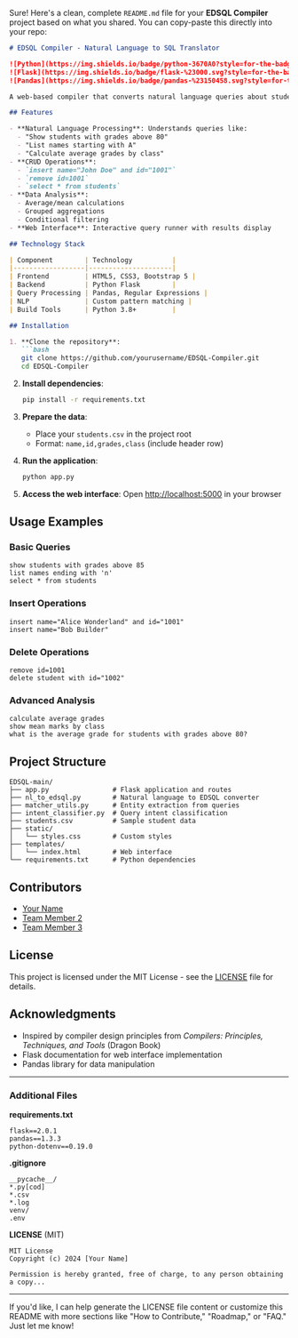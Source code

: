 Sure! Here's a clean, complete `README.md` file for your **EDSQL Compiler** project based on what you shared. You can copy-paste this directly into your repo:

````markdown
# EDSQL Compiler - Natural Language to SQL Translator

![Python](https://img.shields.io/badge/python-3670A0?style=for-the-badge&logo=python&logoColor=ffdd54)
![Flask](https://img.shields.io/badge/flask-%23000.svg?style=for-the-badge&logo=flask&logoColor=white)
![Pandas](https://img.shields.io/badge/pandas-%23150458.svg?style=for-the-badge&logo=pandas&logoColor=white)

A web-based compiler that converts natural language queries about student data into SQL-like commands (EDSQL) and executes them.

## Features

- **Natural Language Processing**: Understands queries like:
  - "Show students with grades above 80"
  - "List names starting with A"
  - "Calculate average grades by class"
- **CRUD Operations**:
  - `insert name="John Doe" and id="1001"`
  - `remove id=1001`
  - `select * from students`
- **Data Analysis**:
  - Average/mean calculations
  - Grouped aggregations
  - Conditional filtering
- **Web Interface**: Interactive query runner with results display

## Technology Stack

| Component        | Technology          |
|------------------|---------------------|
| Frontend         | HTML5, CSS3, Bootstrap 5 |
| Backend          | Python Flask        |
| Query Processing | Pandas, Regular Expressions |
| NLP              | Custom pattern matching |
| Build Tools      | Python 3.8+         |

## Installation

1. **Clone the repository**:
   ```bash
   git clone https://github.com/yourusername/EDSQL-Compiler.git
   cd EDSQL-Compiler
````

2. **Install dependencies**:

   ```bash
   pip install -r requirements.txt
   ```

3. **Prepare the data**:

   * Place your `students.csv` in the project root
   * Format: `name,id,grades,class` (include header row)

4. **Run the application**:

   ```bash
   python app.py
   ```

5. **Access the web interface**:
   Open [http://localhost:5000](http://localhost:5000) in your browser

## Usage Examples

### Basic Queries

```text
show students with grades above 85
list names ending with 'n'
select * from students
```

### Insert Operations

```text
insert name="Alice Wonderland" and id="1001"
insert name="Bob Builder"
```

### Delete Operations

```text
remove id=1001
delete student with id="1002"
```

### Advanced Analysis

```text
calculate average grades
show mean marks by class
what is the average grade for students with grades above 80?
```

## Project Structure

```
EDSQL-main/
├── app.py                # Flask application and routes
├── nl_to_edsql.py        # Natural language to EDSQL converter
├── matcher_utils.py      # Entity extraction from queries
├── intent_classifier.py  # Query intent classification
├── students.csv          # Sample student data
├── static/
│   └── styles.css        # Custom styles
├── templates/
│   └── index.html        # Web interface
└── requirements.txt      # Python dependencies
```

## Contributors

* [Your Name](https://github.com/yourusername)
* [Team Member 2](https://github.com/username2)
* [Team Member 3](https://github.com/username3)

## License

This project is licensed under the MIT License - see the [LICENSE](LICENSE) file for details.

## Acknowledgments

* Inspired by compiler design principles from *Compilers: Principles, Techniques, and Tools* (Dragon Book)
* Flask documentation for web interface implementation
* Pandas library for data manipulation

---

### Additional Files

**requirements.txt**

```
flask==2.0.1
pandas==1.3.3
python-dotenv==0.19.0
```

**.gitignore**

```
__pycache__/
*.py[cod]
*.csv
*.log
venv/
.env
```

**LICENSE** (MIT)

```
MIT License
Copyright (c) 2024 [Your Name]

Permission is hereby granted, free of charge, to any person obtaining a copy...
```

---

If you'd like, I can help generate the LICENSE file content or customize this README with more sections like "How to Contribute," "Roadmap," or "FAQ." Just let me know!
